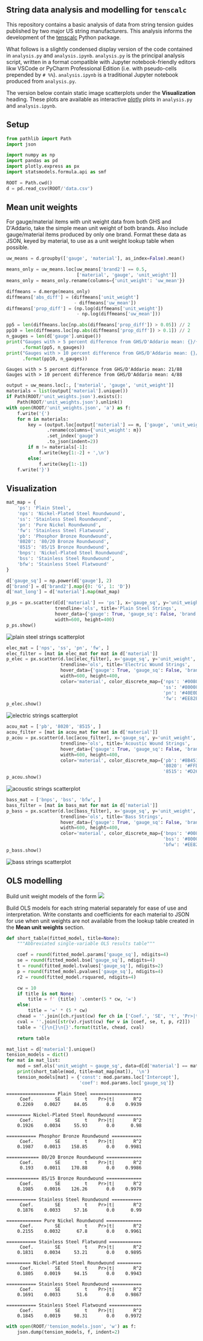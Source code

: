 ## String data analysis and modelling for `tenscalc` 

This repository contains a basic
analysis of data from string tension guides published by two major US string
manufacturers. This analysis informs the development of the
[tenscalc](http://github.com/davidelambert/tenscalc) Python package.

What follows is a slightly condensed display version of the code contained in
`analysis.py` and `analysis.ipynb`. `analysis.py` is the principal analysis script,
written in a format compatible with Jupyter notebook-friendly editors likw VSCode or
PyCharm Professional Edition (i.e. with pseudo-cells prepended by `# %%`).
`analysis.ipynb` is a traditional Jupyter notebook produced from `analysis.py`.

The version below contain static image scatterplots under the **Visualization** heading.
These plots are available as interactive [plotly](https://plotly.com/graphing-libraries/)
plots in `analysis.py` and `analysis.ipynb`.

## Setup
```python
from pathlib import Path
import json

import numpy as np
import pandas as pd
import plotly.express as px
import statsmodels.formula.api as smf

ROOT = Path.cwd()
d = pd.read_csv(ROOT/'data.csv')
```

## Mean unit weights
For gauge/material items with unit weight data from both GHS and D'Addario,
take the simple mean unit weight of both brands. Also include gauge/material
items produced by only one brand. Format these data as JSON, keyed by
material, to use as a unit weight lookup table when possible.


```python
uw_means = d.groupby(['gauge', 'material'], as_index=False).mean()
```


```python
means_only = uw_means.loc[uw_means['brand2'] == 0.5,
                          ['material', 'gauge', 'unit_weight']]
means_only = means_only.rename(columns={'unit_weight': 'uw_mean'})
```


```python
diffmeans = d.merge(means_only)
diffmeans['abs_diff'] = (diffmeans['unit_weight']
                         - diffmeans['uw_mean'])
diffmeans['prop_diff'] = (np.log(diffmeans['unit_weight'])
                          - np.log(diffmeans['uw_mean']))
```


```python
pp5 = len(diffmeans.loc[np.abs(diffmeans['prop_diff']) > 0.05]) // 2
pp10 = len(diffmeans.loc[np.abs(diffmeans['prop_diff']) > 0.1]) // 2
n_gauges = len(d['gauge'].unique())
print("Gauges with > 5 percent difference from GHS/D'Addario mean: {}/{}"
      .format(pp5, n_gauges))
print("Gauges with > 10 percent difference from GHS/D'Addario mean: {}/{}"
      .format(pp10, n_gauges))
```

```
Gauges with > 5 percent difference from GHS/D'Addario mean: 21/88
Gauges with > 10 percent difference from GHS/D'Addario mean: 4/88
```

```python
output = uw_means.loc[:, ['material', 'gauge', 'unit_weight']]
materials = list(output['material'].unique())
if Path(ROOT/'unit_weights.json').exists():
    Path(ROOT/'unit_weights.json').unlink()
with open(ROOT/'unit_weights.json', 'a') as f:
    f.write('{')
    for m in materials:
        key = (output.loc[output['material'] == m, ['gauge', 'unit_weight']]
               .rename(columns={'unit_weight': m})
               .set_index('gauge')
               .to_json(indent=2))
        if m != materials[-1]:
            f.write(key[1:-2] + ',\n')
        else:
            f.write(key[1:-1])
    f.write('}')
```

## Visualization

```python
mat_map = {
    'ps': 'Plain Steel',
    'nps': 'Nickel-Plated Steel Roundwound',
    'ss': 'Stainless Steel Roundwound',
    'pn': 'Pure Nickel Roundwound',
    'fw': 'Stainless Steel Flatwound',
    'pb': 'Phosphor Bronze Roundwound',
    '8020': '80/20 Bronze Roundwound',
    '8515': '85/15 Bronze Roundwound',
    'bnps': 'Nickel-Plated Steel Roundwound',
    'bss': 'Stainless Steel Roundwound',
    'bfw': 'Stainless Steel Flatwound'
}

d['gauge_sq'] = np.power(d['gauge'], 2)
d['brand'] = d['brand2'].map({0: 'G', 1: 'D'})
d['mat_long'] = d['material'].map(mat_map)
```


```python
p_ps = px.scatter(d[d['material'] == 'ps'], x='gauge_sq', y='unit_weight',
                  trendline='ols', title='Plain Steel Strings',
                  hover_data={'gauge': True, 'gauge_sq': False, 'brand': True},
                  width=600, height=400)
p_ps.show()
```
![plain steel strings scatterplot](/images/output_9_1.png)
```python
elec_mat = ['nps', 'ss', 'pn', 'fw', ]
elec_filter = [mat in elec_mat for mat in d['material']]
p_elec = px.scatter(d.loc[elec_filter], x='gauge_sq', y='unit_weight',
                    trendline='ols', title='Electric Wound Strings',
                    hover_data={'gauge': True, 'gauge_sq': False, 'brand': True},
                    width=600, height=400,
                    color='material', color_discrete_map={'nps': '#008080',
                                                          'ss': '#800080',
                                                          'pn': '#40E0D0',
                                                          'fw': '#EE82EE'})
p_elec.show()
```

![electric strings scatterplot](/images/output_10_0.png)

```python
acou_mat = ['pb', '8020', '8515', ]
acou_filter = [mat in acou_mat for mat in d['material']]
p_acou = px.scatter(d.loc[acou_filter], x='gauge_sq', y='unit_weight',
                    trendline='ols', title='Acoustic Wound Strings',
                    hover_data={'gauge': True, 'gauge_sq': False, 'brand': True},
                    width=600, height=400,
                    color='material', color_discrete_map={'pb': '#8B4513',
                                                          '8020': '#FFD700',
                                                          '8515': '#D2691E'})
p_acou.show()
```

![acoustic strings scatterplot](/images/output_11_0.png)

```python
bass_mat = ['bnps', 'bss', 'bfw', ]
bass_filter = [mat in bass_mat for mat in d['material']]
p_bass = px.scatter(d.loc[bass_filter], x='gauge_sq', y='unit_weight',
                    trendline='ols', title='Bass Strings',
                    hover_data={'gauge': True, 'gauge_sq': False, 'brand': True},
                    width=600, height=400,
                    color='material', color_discrete_map={'bnps': '#008080',
                                                          'bss': '#800080',
                                                          'bfw': '#EE82EE'})
p_bass.show()
```

![bass strings scatterplot](/images/output_12_0.png)

## OLS modelling
Build unit weight models of the form
<img src="https://render.githubusercontent.com/render/math?UW_{i,m} = \alpha_m + \beta_m * gauge_{i}^{2}">

Build OLS models for each string material separately for ease of use and
interpretation. Write constants and coefficients for each material to JSON for use
when unit weights are not available from the lookup table created in the **Mean unit
weights** section.


```python
def short_table(fitted_model, title=None):
    """Abbreviated single-variable OLS results table"""

    coef = round(fitted_model.params['gauge_sq'], ndigits=4)
    se = round(fitted_model.bse['gauge_sq'], ndigits=4)
    t = round(fitted_model.tvalues['gauge_sq'], ndigits=2)
    p = round(fitted_model.pvalues['gauge_sq'], ndigits=4)
    r2 = round(fitted_model.rsquared, ndigits=4)

    cw = 10
    if title is not None:
        title = f' {title} '.center(5 * cw, '=')
    else:
        title = '=' * (5 * cw)
    chead = ''.join([ch.rjust(cw) for ch in ['Coef.', 'SE', 't', 'Pr>|t|', 'R^2']])
    cval = ''.join([str(v).rjust(cw) for v in [coef, se, t, p, r2]])
    table = '{}\n{}\n{}'.format(title, chead, cval)

    return table
```


```python
mat_list = d['material'].unique()
tension_models = dict()
for mat in mat_list:
    mod = smf.ols('unit_weight ~ gauge_sq', data=d[d['material'] == mat]).fit()
    print(short_table(mod, title=mat_map[mat]), '\n')
    tension_models[mat] = {'const': mod.params.loc['Intercept'],
                           'coef': mod.params.loc['gauge_sq']}
```

    ================== Plain Steel ===================
         Coef.        SE         t    Pr>|t|       R^2
        0.2269    0.0027     84.05       0.0    0.9939 
    
    ========= Nickel-Plated Steel Roundwound =========
         Coef.        SE         t    Pr>|t|       R^2
        0.1926    0.0034     55.93       0.0      0.98 
    
    =========== Phosphor Bronze Roundwound ===========
         Coef.        SE         t    Pr>|t|       R^2
        0.1987    0.0013    158.85       0.0    0.9981 
    
    ============ 80/20 Bronze Roundwound =============
         Coef.        SE         t    Pr>|t|       R^2
         0.193    0.0011    170.88       0.0    0.9986 
    
    ============ 85/15 Bronze Roundwound =============
         Coef.        SE         t    Pr>|t|       R^2
        0.1985    0.0016    126.26       0.0    0.9979 
    
    =========== Stainless Steel Roundwound ===========
         Coef.        SE         t    Pr>|t|       R^2
        0.1876    0.0033     57.16       0.0      0.99 
    
    ============= Pure Nickel Roundwound =============
         Coef.        SE         t    Pr>|t|       R^2
        0.2155    0.0032      67.8       0.0    0.9961 
    
    =========== Stainless Steel Flatwound ============
         Coef.        SE         t    Pr>|t|       R^2
        0.1831    0.0034     53.21       0.0    0.9895 
    
    ========= Nickel-Plated Steel Roundwound =========
         Coef.        SE         t    Pr>|t|       R^2
        0.1805    0.0019     94.15       0.0    0.9943 
    
    =========== Stainless Steel Roundwound ===========
         Coef.        SE         t    Pr>|t|       R^2
        0.1691    0.0033      51.6       0.0    0.9867 
    
    =========== Stainless Steel Flatwound ============
         Coef.        SE         t    Pr>|t|       R^2
        0.1845    0.0019     98.31       0.0    0.9972 
    



```python
with open(ROOT/'tension_models.json', 'w') as f:
    json.dump(tension_models, f, indent=2)
```
